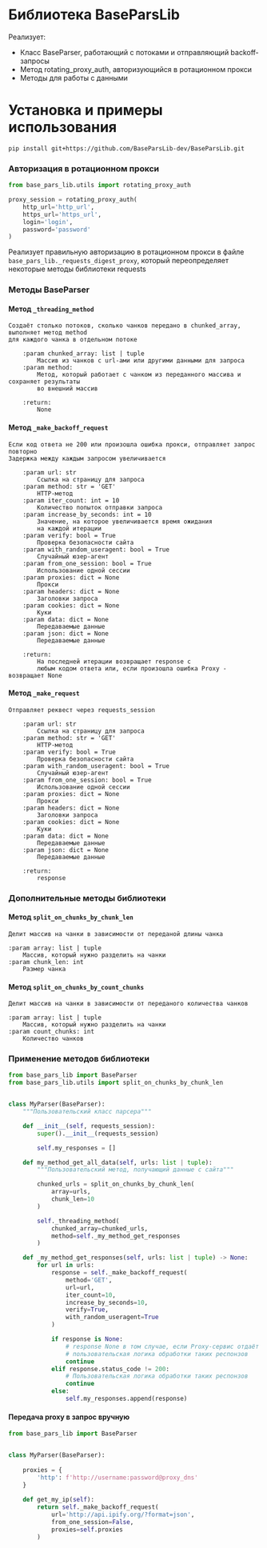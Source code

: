 # Библиотека BaseParsLib

Реализует:
* Класс BaseParser, работающий с потоками и отправляющий backoff-запросы
* Метод rotating_proxy_auth, авторизующийся в ротационном прокси
* Методы для работы с данными

# Установка и примеры использования

```shell
pip install git+https://github.com/BaseParsLib-dev/BaseParsLib.git
```

### Авторизация в ротационном прокси

```python
from base_pars_lib.utils import rotating_proxy_auth

proxy_session = rotating_proxy_auth(
    http_url='http_url',
    https_url='https_url',
    login='login',
    password='password'
)
```
Реализует правильную авторизацию в ротационном прокси в файле ```base_pars_lib._requests_digest_proxy```, который 
переопределяет некоторые методы библиотеки requests

### Методы BaseParser
#### Метод ```_threading_method```
    Создаёт столько потоков, сколько чанков передано в chunked_array, выполняет метод method 
    для каждого чанка в отдельном потоке

        :param chunked_array: list | tuple 
            Массив из чанков с url-ами или другими данными для запроса
        :param method:
            Метод, который работает с чанком из переданного массива и сохраняет результаты 
            во внешний массив

        :return:
            None

#### Метод ```_make_backoff_request```
    Если код ответа не 200 или произошла ошибка прокси, отправляет запрос повторно
    Задержка между каждым запросом увеличивается

        :param url: str
            Ссылка на страницу для запроса
        :param method: str = 'GET'
            HTTP-метод
        :param iter_count: int = 10
            Количество попыток отправки запроса
        :param increase_by_seconds: int = 10
            Значение, на которое увеличивается время ожидания
            на каждой итерации
        :param verify: bool = True
            Проверка безопасности сайта
        :param with_random_useragent: bool = True
            Случайный юзер-агент
        :param from_one_session: bool = True
            Использование одной сессии
        :param proxies: dict = None
            Прокси
        :param headers: dict = None
            Заголовки запроса
        :param cookies: dict = None
            Куки
        :param data: dict = None
            Передаваемые данные
        :param json: dict = None
            Передаваемые данные

        :return:
            На последней итерации возвращает response с
            любым кодом ответа или, если произошла ошибка Proxy - возвращает None

#### Метод ```_make_request```
    Отправляет реквест через requests_session
        
        :param url: str
            Ссылка на страницу для запроса
        :param method: str = 'GET'
            HTTP-метод
        :param verify: bool = True
            Проверка безопасности сайта
        :param with_random_useragent: bool = True
            Случайный юзер-агент
        :param from_one_session: bool = True
            Использование одной сессии
        :param proxies: dict = None
            Прокси
        :param headers: dict = None
            Заголовки запроса
        :param cookies: dict = None
            Куки
        :param data: dict = None
            Передаваемые данные
        :param json: dict = None
            Передаваемые данные
        
        :return:
            response

### Дополнительные методы библиотеки
#### Метод ```split_on_chunks_by_chunk_len```
    Делит массив на чанки в зависимости от переданой длины чанка
    
    :param array: list | tuple
        Массив, который нужно разделить на чанки
    :param chunk_len: int
        Размер чанка

#### Метод ```split_on_chunks_by_count_chunks```
    Делит массив на чанки в зависимости от переданого количества чанков

    :param array: list | tuple
        Массив, который нужно разделить на чанки
    :param count_chunks: int
        Количество чанков    

### Применение методов библиотеки

```python
from base_pars_lib import BaseParser
from base_pars_lib.utils import split_on_chunks_by_chunk_len


class MyParser(BaseParser):
    """Пользовательский класс парсера"""

    def __init__(self, requests_session):
        super().__init__(requests_session)

        self.my_responses = []

    def my_method_get_all_data(self, urls: list | tuple):
        """Пользовательский метод, получающий данные с сайта"""

        chunked_urls = split_on_chunks_by_chunk_len(
            array=urls,
            chunk_len=10
        )

        self._threading_method(
            chunked_array=chunked_urls,
            method=self._my_method_get_responses
        )

    def _my_method_get_responses(self, urls: list | tuple) -> None:
        for url in urls:
            response = self._make_backoff_request(
                method='GET',
                url=url,
                iter_count=10,
                increase_by_seconds=10,
                verify=True,
                with_random_useragent=True
            )

            if response is None:
                # response None в том случае, если Proxy-сервис отдаёт ошибку
                # пользовательская логика обработки таких респонзов
                continue
            elif response.status_code != 200:
                # Пользовательская логика обработки таких респонзов
                continue
            else:
                self.my_responses.append(response)
```

#### Передача proxy в запрос вручную
```python
from base_pars_lib import BaseParser


class MyParser(BaseParser):
    
    proxies = {
        'http': f'http://username:password@proxy_dns'
    }
    
    def get_my_ip(self):
        return self._make_backoff_request(
            url='http://api.ipify.org/?format=json',
            from_one_session=False,
            proxies=self.proxies
        )
```
